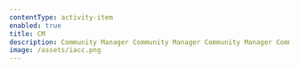 ```yaml
---
contentType: activity-item
enabled: true
title: CM
description: Community Manager Community Manager Community Manager Community Manager Community Manager Community Manager Community Manager Community Manager Community Manager Community Manager Community Manager Community Manager Community Manager Community Manager Community Manager Community Manager Community Manager 
image: /assets/iacc.png
---
```


